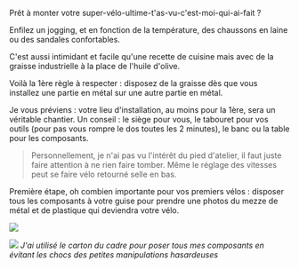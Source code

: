 Prêt à monter votre super-vélo-ultime-t'as-vu-c'est-moi-qui-ai-fait ?

Enfilez un jogging, et en fonction de la température, des chaussons en laine ou des sandales confortables.

C'est aussi intimidant et facile qu'une recette de cuisine mais avec de la graisse industrielle à la place de l'huile d'olive.

Voilà la 1ère règle à respecter : disposez de la graisse dès que vous installez une partie en métal sur une autre partie en métal.

Je vous préviens : votre lieu d'installation, au moins pour la 1ère, sera un véritable chantier. Un conseil : le siège pour vous, le tabouret pour vos outils (pour pas vous rompre le dos toutes les 2 minutes), le banc ou la table pour les composants.

> Personnellement, je n'ai pas vu l'intérêt du pied d'atelier, il faut juste faire attention à ne rien faire tomber. Même le réglage des vitesses peut se faire vélo retourné selle en bas.

Première étape, oh combien importante pour vos premiers vélos : disposer tous les composants à votre guise pour prendre une photos du mezze de métal et de plastique qui deviendra votre vélo.

![](mezze.jpg)

![](mezze-plus.jpg)
_J'ai utilisé le carton du cadre pour poser tous mes composants en évitant les chocs des petites manipulations hasardeuses_
